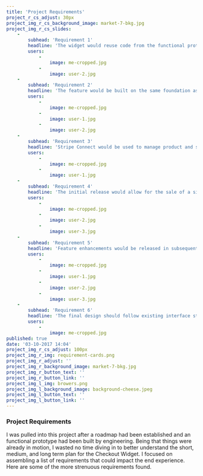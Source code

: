 ```yaml
---
title: 'Project Requirements'
project_r_cs_adjust: 30px
project_img_r_cs_background_image: market-7-bkg.jpg
project_img_r_cs_slides:
    -
        subhead: 'Requirement 1'
        headline: 'The widget would reuse code from the functional prototype a base for the experience. (Building upon a working prototype would help expedite release).'
        users:
            -
                image: me-cropped.jpg
            -
                image: user-2.jpg
    -
        subhead: 'Requirement 2'
        headline: 'The feature would be built on the same foundation as the existing Form Widget, meaning that most changes to the interface would be reflected in the set-up process of both widgets.'
        users:
            -
                image: me-cropped.jpg
            -
                image: user-1.jpg
            -
                image: user-2.jpg
    -
        subhead: 'Requirement 3'
        headline: 'Stripe Connect would be used to manage product and subscription data, customer payment information, and order details.'
        users:
            -
                image: me-cropped.jpg
            -
                image: user-1.jpg
    -
        subhead: 'Requirement 4'
        headline: 'The initial release would allow for the sale of a single SKU of a non-shippable product, as defined by Stripe.'
        users:
            -
                image: me-cropped.jpg
            -
                image: user-2.jpg
            -
                image: user-3.jpg
    -
        subhead: 'Requirement 5'
        headline: 'Feature enhancements would be released in subsequent phases after the initial launch. The priority of those enhancements would be based on user feedback.  (one-click purchases, upsells/downsells, order bumps, and subscriptions).'
        users:
            -
                image: me-cropped.jpg
            -
                image: user-1.jpg
            -
                image: user-2.jpg
            -
                image: user-3.jpg
    -
        subhead: 'Requirement 6'
        headline: 'The final design should follow existing interface styles and use existing components and patterns wherever possible. Consistency is key.'
        users:
            -
                image: me-cropped.jpg
published: true
date: '03-10-2017 14:04'
project_img_r_cs_adjust: 100px
project_img_r_img: requirement-cards.png
project_img_r_adjust: ''
project_img_r_background_image: market-7-bkg.jpg
project_img_r_button_text: ''
project_img_r_button_link: ''
project_img_l_img: browers.png
project_img_l_background_image: background-cheese.jpeg
project_img_l_button_text: ''
project_img_l_button_link: ''
---
```


### Project Requirements
I was pulled into this project after a roadmap had been established and an functional prototype had been built by engineering. Being that things were already in motion, I wasted no time diving in to better understand the short, medium, and long term plan for the Checkout Widget. I focused on assembling a list of requirements that could impact the end experience. Here are some of the more strenuous requirements found.